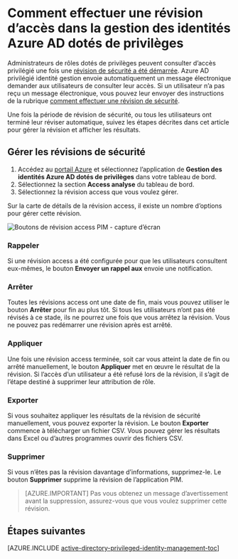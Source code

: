 <properties
   pageTitle="Comment effectuer une révision access | Microsoft Azure"
   description="Une fois que vous avez commencé une révision d’accès dans la gestion des identités Azure AD dotés de privilèges, découvrez comment compléter et afficher les résultats"
   services="active-directory"
   documentationCenter=""
   authors="kgremban"
   manager="femila"
   editor=""/>

<tags
   ms.service="active-directory"
   ms.devlang="na"
   ms.topic="article"
   ms.tgt_pltfrm="na"
   ms.workload="identity"
   ms.date="06/30/2016"
   ms.author="kgremban"/>

# <a name="how-to-complete-an-access-review-in-azure-ad-privileged-identity-management"></a>Comment effectuer une révision d’accès dans la gestion des identités Azure AD dotés de privilèges


Administrateurs de rôles dotés de privilèges peuvent consulter d’accès privilégié une fois une [révision de sécurité a été démarrée](active-directory-privileged-identity-management-how-to-start-security-review.md). Azure AD privilégié identité gestion envoie automatiquement un message électronique demander aux utilisateurs de consulter leur accès. Si un utilisateur n’a pas reçu un message électronique, vous pouvez leur envoyer des instructions de la rubrique [comment effectuer une révision de sécurité](active-directory-privileged-identity-management-how-to-perform-security-review.md).

Une fois la période de révision de sécurité, ou tous les utilisateurs ont terminé leur réviser automatique, suivez les étapes décrites dans cet article pour gérer la révision et afficher les résultats.

## <a name="manage-security-reviews"></a>Gérer les révisions de sécurité

1. Accédez au [portail Azure](https://portal.azure.com/) et sélectionnez l’application de **Gestion des identités Azure AD dotés de privilèges** dans votre tableau de bord.
2. Sélectionnez la section **Access analyse** du tableau de bord.
3. Sélectionnez la révision access que vous voulez gérer.

Sur la carte de détails de la révision access, il existe un nombre d’options pour gérer cette révision.

![Boutons de révision access PIM - capture d’écran][1]

### <a name="remind"></a>Rappeler

Si une révision access a été configurée pour que les utilisateurs consultent eux-mêmes, le bouton **Envoyer un rappel aux** envoie une notification. 

### <a name="stop"></a>Arrêter

Toutes les révisions access ont une date de fin, mais vous pouvez utiliser le bouton **Arrêter** pour fin au plus tôt. Si tous les utilisateurs n’ont pas été révisés à ce stade, ils ne pourrez une fois que vous arrêtez la révision. Vous ne pouvez pas redémarrer une révision après est arrêté.

### <a name="apply"></a>Appliquer

Une fois une révision access terminée, soit car vous atteint la date de fin ou arrêté manuellement, le bouton **Appliquer** met en œuvre le résultat de la révision. Si l’accès d’un utilisateur a été refusé lors de la révision, il s’agit de l’étape destiné à supprimer leur attribution de rôle.  

### <a name="export"></a>Exporter

Si vous souhaitez appliquer les résultats de la révision de sécurité manuellement, vous pouvez exporter la révision. Le bouton **Exporter** commence à télécharger un fichier CSV. Vous pouvez gérer les résultats dans Excel ou d’autres programmes ouvrir des fichiers CSV.

### <a name="delete"></a>Supprimer

Si vous n’êtes pas la révision davantage d’informations, supprimez-le. Le bouton **Supprimer** supprime la révision de l’application PIM.

> [AZURE.IMPORTANT] Pas vous obtenez un message d’avertissement avant la suppression, assurez-vous que vous voulez supprimer cette révision.


<!--Every topic should have next steps and links to the next logical set of content to keep the customer engaged-->
## <a name="next-steps"></a>Étapes suivantes
[AZURE.INCLUDE [active-directory-privileged-identity-management-toc](../../includes/active-directory-privileged-identity-management-toc.md)]


<!--Image references-->

[1]: ./media/active-directory-privileged-identity-management-how-to-complete-review/PIM_review_buttons.png
